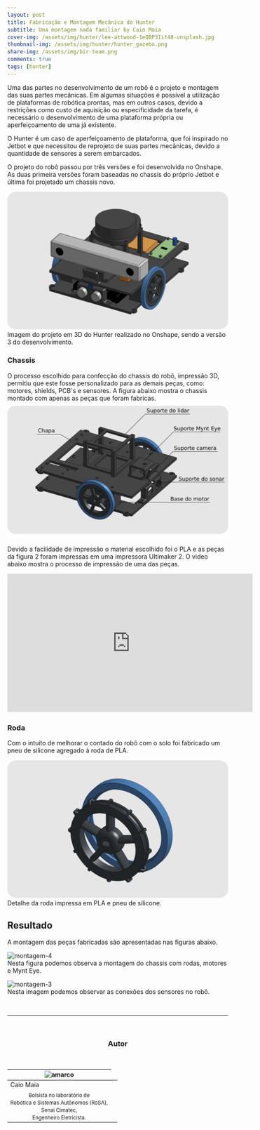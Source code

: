 ```yaml
---
layout: post
title: Fabricação e Montagem Mecânica do Hunter
subtitle: Uma montagem nada familiar by Caio Maia 
cover-img: /assets/img/hunter/lee-attwood-1eQBP3Iit48-unsplash.jpg 
thumbnail-img: /assets/img/hunter/hunter_gazebo.png
share-img: /assets/img/bir-team.png
comments: true
tags: [hunter]
---
```


Uma das partes no desenvolvimento de um robô é o projeto e montagem das suas partes mecânicas. Em algumas situações é possível a utilização de plataformas de robótica prontas, mas em outros casos, devido a restrições como custo de aquisição ou especificidade da tarefa, é necessário o desenvolvimento de uma plataforma própria ou aperfeiçoamento de uma já existente.

O Hunter é um caso de aperfeiçoamento de plataforma, que foi inspirado no Jetbot e que necessitou de reprojeto de suas partes mecânicas, devido a quantidade de sensores a serem embarcados.

O projeto do robô passou por três versões e foi desenvolvida no Onshape. As duas primeira versões foram baseadas no chassis do próprio Jetbot e última foi projetado um chassis novo.


![projeto-hunter](../assets/img/hunter/post-montagem-mecanica/hunter.png)<br>
Imagem do projeto em 3D do Hunter realizado no Onshape, sendo a versão 3 do desenvolvimento.

### Chassis
O processo escolhido para confecção do chassis do robô, impressão 3D, permitiu que este fosse personalizado para as demais peças, como: motores, shields, PCB's e sensores. A figura abaixo mostra o chassis montado com apenas as peças que foram fabricas.
![montagem](../assets/img/hunter/post-montagem-mecanica/montagem.png)


Devido a facilidade de impressão o material escolhido foi o PLA e as peças da figura 2 foram impressas em uma impressora Ultimaker 2. O video abaixo mostra o processo de impressão de uma das peças.


<center>
<iframe width="560" height="315" src="https://www.youtube.com/embed/ZitLNpdgK0I" title="YouTube video player" frameborder="0" allow="accelerometer; autoplay; clipboard-write; encrypted-media; gyroscope; picture-in-picture" allowfullscreen></iframe>
</center>

### Roda
Com o intuito de melhorar o contado do robô com o solo foi fabricado um pneu de silicone agregado à roda de PLA.

![montagem](../assets/img/hunter/post-montagem-mecanica/roda.png)
Detalhe da roda impressa em PLA e pneu de silicone.


## Resultado

A montagem das peças fabricadas são apresentadas nas figuras abaixo.

![montagem-4](../assets/img/hunter/montagem-mecânica-04.jpg)<br>
Nesta figura podemos observa a montagem do chassis com rodas, motores e Mynt Eye.


![montagem-3](../assets/img/hunter/montagem-mecânica-03.jpeg)<br>
Nesta imagem podemos observar as conexões dos sensores no robô.

<br>

---------------------
<br>

<!-- autor -->
<center><h3 class="post-title">Autor</h3><br/></center>
<div class="row">
  <div class="col-xl-auto offset-xl-0 col-lg-4 offset-lg-0 center">
    <table class="table-borderless highlight">
      <thead>
        <tr>
          <th><img src="{{ 'assets/img/people/caiomaia-1.png' | relative_url }}" width="100" alt="amarco" class="img-fluid rounded-circle" /></th>
        </tr>
      </thead>
      <tbody>
        <tr class="font-weight-bolder" style="text-align: center margin-top: 0">
          <td>Caio Maia</td>
        </tr>
        <tr style="text-align: center" >
          <td style="vertical-align: top"><small>Bolsista no laboratório de <br> Robótica e Sistemas Autônomos (RoSA),<br> Senai Cimatec,<br> Engenheiro Eletricista.</small></td>
          <td></td>
        </tr>
      </tbody>
    </table>
  </div>
</div>

<br>


